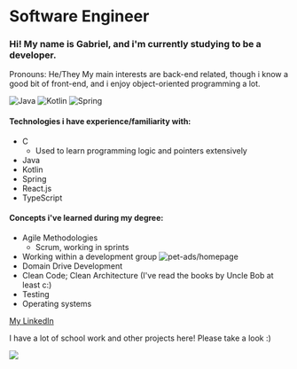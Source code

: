 # Software Engineer
### Hi! My name is **Gabriel**, and i'm currently studying to be a developer. 
Pronouns: He/They
My main interests are back-end related, though i know a good bit of front-end, and i enjoy object-oriented programming a lot.

![Java](https://img.shields.io/badge/Java-ED8B00?style=for-the-badge&logo=openjdk&logoColor=white) ![Kotlin](https://img.shields.io/badge/kotlin-%237F52FF.svg?style=for-the-badge&logo=kotlin&logoColor=white) ![Spring](https://img.shields.io/badge/spring-%236DB33F.svg?style=for-the-badge&logo=spring&logoColor=white)
#### Technologies i have experience/familiarity with:
- C
  - Used to learn programming logic and pointers extensively
- Java
- Kotlin
- Spring 
- React.js 
- TypeScript

#### Concepts i've learned during my degree:
- Agile Methodologies
  - Scrum, working in sprints
- Working within a development group ![pet-ads/homepage](https://github.com/pet-ads/homepage)
- Domain Drive Development
- Clean Code; Clean Architecture (I've read the books by Uncle Bob at least c:)
- Testing
- Operating systems

[My LinkedIn](https://www.linkedin.com/in/gabriel-zanotim-manhani)

I have a lot of school work and other projects here! Please take a look :)

[![](https://github-readme-stats.vercel.app/api?username=gabrmanh)](https://github.com/anuraghazra/github-readme-stats)


<!--
**gabrmanh/gabrmanh** is a ✨ _special_ ✨ repository because its `README.md` (this file) appears on your GitHub profile.

Here are some ideas to get you started:

- 🔭 I’m currently working on ...
- 🌱 I’m currently learning ...
- 👯 I’m looking to collaborate on ...
- 🤔 I’m looking for help with ...
- 💬 Ask me about ...
- 📫 How to reach me: ...
- 😄 Pronouns: ...
- ⚡ Fun fact: ...
-->
